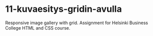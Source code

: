 # 11-kuvaesitys-gridin-avulla

Responsive image gallery with grid. Assignment for Helsinki Business College HTML and CSS course.
